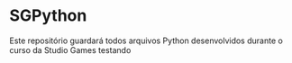 # SGPython
Este repositório guardará todos arquivos Python desenvolvidos durante o curso da Studio Games
testando

